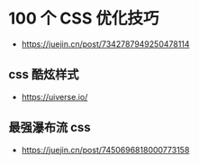 # 100 个 CSS 优化技巧

- https://juejin.cn/post/7342787949250478114

## css 酷炫样式

- https://uiverse.io/

## 最强瀑布流 css

- https://juejin.cn/post/7450696818000773158
